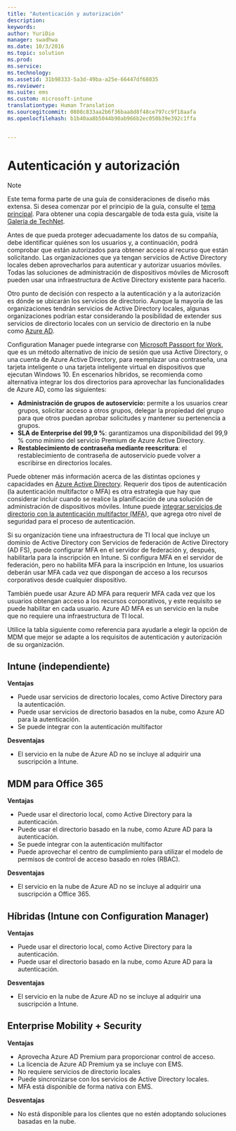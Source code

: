 ```yaml
---
title: "Autenticación y autorización"
description: 
keywords: 
author: YuriDio
manager: swadhwa
ms.date: 10/3/2016
ms.topic: solution
ms.prod: 
ms.service: 
ms.technology: 
ms.assetid: 31b98333-5a3d-49ba-a25e-66447df68035
ms.reviewer: 
ms.suite: ems
ms.custom: microsoft-intune
translationtype: Human Translation
ms.sourcegitcommit: 0808c833aa2b6f36baa8d8f48ce797cc9f18aafa
ms.openlocfilehash: b1b40aa8b5044b90ab966b2ec050b39e392c1ffa


---
```


# Autenticación y autorización

>[!NOTE]
>Este tema forma parte de una guía de consideraciones de diseño más extensa. Si desea comenzar por el principio de la guía, consulte el [tema principal](mdm-design-considerations-guide.md). Para obtener una copia descargable de toda esta guía, visite la [Galería de TechNet](https://gallery.technet.microsoft.com/Mobile-Device-Management-7d401582).

Antes de que pueda proteger adecuadamente los datos de su compañía, debe identificar quiénes son los usuarios y, a continuación, podrá comprobar que están autorizados para obtener acceso al recurso que están solicitando. Las organizaciones que ya tengan servicios de Active Directory locales deben aprovecharlos para autenticar y autorizar usuarios móviles. Todas las soluciones de administración de dispositivos móviles de Microsoft pueden usar una infraestructura de Active Directory existente para hacerlo. 

Otro punto de decisión con respecto a la autenticación y a la autorización es dónde se ubicarán los servicios de directorio. Aunque la mayoría de las organizaciones tendrán servicios de Active Directory locales, algunas organizaciones podrían estar considerando la posibilidad de extender sus servicios de directorio locales con un servicio de directorio en la nube como [Azure AD](http://azure.microsoft.com/documentation/articles/active-directory-whatis/). 

Configuration Manager puede integrarse con [Microsoft Passport for Work](https://technet.microsoft.com/library/mt488797.aspx), que es un método alternativo de inicio de sesión que usa Active Directory, o una cuenta de Azure Active Directory, para reemplazar una contraseña, una tarjeta inteligente o una tarjeta inteligente virtual en dispositivos que ejecutan Windows 10. En escenarios híbridos, se recomienda como alternativa integrar los dos directorios para aprovechar las funcionalidades de Azure AD, como las siguientes:

- **Administración de grupos de autoservicio:** permite a los usuarios crear grupos, solicitar acceso a otros grupos, delegar la propiedad del grupo para que otros puedan aprobar solicitudes y mantener su pertenencia a grupos.
- **SLA de Enterprise del 99,9 %**: garantizamos una disponibilidad del 99,9 % como mínimo del servicio Premium de Azure Active Directory.
- **Restablecimiento de contraseña mediante reescritura**: el restablecimiento de contraseña de autoservicio puede volver a escribirse en directorios locales.

Puede obtener más información acerca de las distintas opciones y capacidades en [Azure Active Directory](https://msdn.microsoft.com/library/azure/dn532272.aspx).
Requerir dos tipos de autenticación (la autenticación multifactor o MFA) es otra estrategia que hay que considerar incluir cuando se realice la planificación de una solución de administración de dispositivos móviles. Intune puede [integrar servicios de directorio con la autenticación multifactor (MFA)](https://technet.microsoft.com/library/dn889751.aspx), que agrega otro nivel de seguridad para el proceso de autenticación. 

Si su organización tiene una infraestructura de TI local que incluye un dominio de Active Directory con Servicios de federación de Active Directory (AD FS), puede configurar MFA en el servidor de federación y, después, habilitarla para la inscripción en Intune. Si configura MFA en el servidor de federación, pero no habilita MFA para la inscripción en Intune, los usuarios deberán usar MFA cada vez que dispongan de acceso a los recursos corporativos desde cualquier dispositivo. 

También puede usar Azure AD MFA para requerir MFA cada vez que los usuarios obtengan acceso a los recursos corporativos, y este requisito se puede habilitar en cada usuario. Azure AD MFA es un servicio en la nube que no requiere una infraestructura de TI local.

Utilice la tabla siguiente como referencia para ayudarle a elegir la opción de MDM que mejor se adapte a los requisitos de autenticación y autorización de su organización.

## Intune (independiente)

**Ventajas**

- Puede usar servicios de directorio locales, como Active Directory para la autenticación.
- Puede usar servicios de directorio basados en la nube, como Azure AD para la autenticación.
- Se puede integrar con la autenticación multifactor

**Desventajas**

- El servicio en la nube de Azure AD no se incluye al adquirir una suscripción a Intune.

## MDM para Office 365

**Ventajas**

- Puede usar el directorio local, como Active Directory para la autenticación.
- Puede usar el directorio basado en la nube, como Azure AD para la autenticación.
- Se puede integrar con la autenticación multifactor
- Puede aprovechar el centro de cumplimiento para utilizar el modelo de permisos de control de acceso basado en roles (RBAC).

**Desventajas**

- El servicio en la nube de Azure AD no se incluye al adquirir una suscripción a Office 365.

## Híbridas (Intune con Configuration Manager)

**Ventajas**

- Puede usar el directorio local, como Active Directory para la autenticación.
- Puede usar el directorio basado en la nube, como Azure AD para la autenticación.

**Desventajas**

- El servicio en la nube de Azure AD no se incluye al adquirir una suscripción a Intune.

## Enterprise Mobility + Security

**Ventajas**

- Aprovecha Azure AD Premium para proporcionar control de acceso.
- La licencia de Azure AD Premium ya se incluye con EMS.
- No requiere servicios de directorio locales
- Puede sincronizarse con los servicios de Active Directory locales.
- MFA está disponible de forma nativa con EMS.

**Desventajas**

- No está disponible para los clientes que no estén adoptando soluciones basadas en la nube.




<!--HONumber=Oct16_HO1-->


